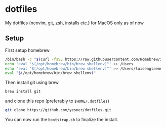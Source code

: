 # dotfiles
My dotfiles (neovim, git, zsh, installs etc.) for MacOS only as of now

## Setup 

First setup homebrew
```sh
/bin/bash -c "$(curl -fsSL https://raw.githubusercontent.com/Homebrew/install/HEAD/install.sh)"
echo 'eval "$(/opt/homebrew/bin/brew shellenv)"' >> /Users
echo 'eval "$(/opt/homebrew/bin/brew shellenv)"' >> /Users/luisenglaender/.zprofile
eval "$(/opt/homebrew/bin/brew shellenv)"
```

Then install git using brew
```sh
brew install git
```

and clone this repo (preferably to `$HOME/.dotfiles`)
```sh
git clone https://github.com/yesoer/dotfiles.git
```

You can now run the `bootstrap.sh` to finalize the install.
